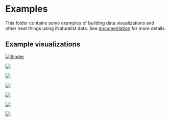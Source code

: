 # Examples

This folder contains some examples of building data visualizations and other neat things using
iNaturalist data. See [documentation](https://pyinaturalist.readthedocs.io/en/stable/examples.html)
for more details.

## Example visualizations
[![Binder](https://mybinder.org/badge_logo.svg)](https://mybinder.org/v2/gh/niconoe/pyinaturalist/main?filepath=examples)

![](images/total_taxa_by_iconic_taxon.png)

![](images/combined_activity_stats.png)

![](images/observations_by_date_and_time.png)

![](images/histogram_by_iconic_taxon.png)

![](images/observation_image_grid.png)

![](images/observation_map.png)
